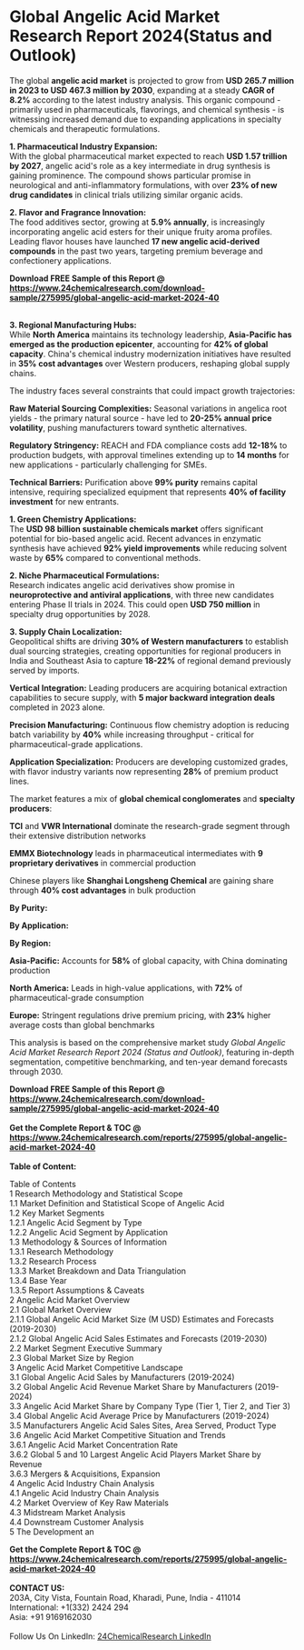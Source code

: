 <h1>Global Angelic Acid Market Research Report 2024(Status and Outlook)</h1><p>The global <strong>angelic acid market</strong> is projected to grow from <strong>USD 265.7 million in 2023 to USD 467.3 million by 2030</strong>, expanding at a steady <strong>CAGR of 8.2%</strong> according to the latest industry analysis. This organic compound - primarily used in pharmaceuticals, flavorings, and chemical synthesis - is witnessing increased demand due to expanding applications in specialty chemicals and therapeutic formulations.</p><p><strong>1. Pharmaceutical Industry Expansion:</strong><br>
With the global pharmaceutical market expected to reach <strong>USD 1.57 trillion by 2027</strong>, angelic acid's role as a key intermediate in drug synthesis is gaining prominence. The compound shows particular promise in neurological and anti-inflammatory formulations, with over <strong>23% of new drug candidates</strong> in clinical trials utilizing similar organic acids.</p><p><strong>2. Flavor and Fragrance Innovation:</strong><br>
The food additives sector, growing at <strong>5.9% annually</strong>, is increasingly incorporating angelic acid esters for their unique fruity aroma profiles. Leading flavor houses have launched <strong>17 new angelic acid-derived compounds</strong> in the past two years, targeting premium beverage and confectionery applications.</p><div><b>Download FREE Sample of this Report @ 
            <a href="https://www.24chemicalresearch.com/download-sample/275995/global-angelic-acid-market-2024-40">
            https://www.24chemicalresearch.com/download-sample/275995/global-angelic-acid-market-2024-40</a></b></div><br><p><strong>3. Regional Manufacturing Hubs:</strong><br>
While <strong>North America</strong> maintains its technology leadership, <strong>Asia-Pacific has emerged as the production epicenter</strong>, accounting for <strong>42% of global capacity</strong>. China's chemical industry modernization initiatives have resulted in <strong>35% cost advantages</strong> over Western producers, reshaping global supply chains.</p><p>The industry faces several constraints that could impact growth trajectories:</p><p><strong>Raw Material Sourcing Complexities:</strong> Seasonal variations in angelica root yields - the primary natural source - have led to <strong>20-25% annual price volatility</strong>, pushing manufacturers toward synthetic alternatives.</p><p><strong>Regulatory Stringency:</strong> REACH and FDA compliance costs add <strong>12-18%</strong> to production budgets, with approval timelines extending up to <strong>14 months</strong> for new applications - particularly challenging for SMEs.</p><p><strong>Technical Barriers:</strong> Purification above <strong>99% purity</strong> remains capital intensive, requiring specialized equipment that represents <strong>40% of facility investment</strong> for new entrants.</p><p><strong>1. Green Chemistry Applications:</strong><br>
The <strong>USD 98 billion sustainable chemicals market</strong> offers significant potential for bio-based angelic acid. Recent advances in enzymatic synthesis have achieved <strong>92% yield improvements</strong> while reducing solvent waste by <strong>65%</strong> compared to conventional methods.</p><p><strong>2. Niche Pharmaceutical Formulations:</strong><br>
Research indicates angelic acid derivatives show promise in <strong>neuroprotective and antiviral applications</strong>, with three new candidates entering Phase II trials in 2024. This could open <strong>USD 750 million</strong> in specialty drug opportunities by 2028.</p><p><strong>3. Supply Chain Localization:</strong><br>
Geopolitical shifts are driving <strong>30% of Western manufacturers</strong> to establish dual sourcing strategies, creating opportunities for regional producers in India and Southeast Asia to capture <strong>18-22%</strong> of regional demand previously served by imports.</p><p><strong>Vertical Integration:</strong> Leading producers are acquiring botanical extraction capabilities to secure supply, with <strong>5 major backward integration deals</strong> completed in 2023 alone.</p><p><strong>Precision Manufacturing:</strong> Continuous flow chemistry adoption is reducing batch variability by <strong>40%</strong> while increasing throughput - critical for pharmaceutical-grade applications.</p><p><strong>Application Specialization:</strong> Producers are developing customized grades, with flavor industry variants now representing <strong>28%</strong> of premium product lines.</p><p>The market features a mix of <strong>global chemical conglomerates</strong> and <strong>specialty producers</strong>:</p><p><strong>TCI</strong> and <strong>VWR International</strong> dominate the research-grade segment through their extensive distribution networks</p><p><strong>EMMX Biotechnology</strong> leads in pharmaceutical intermediates with <strong>9 proprietary derivatives</strong> in commercial production</p><p>Chinese players like <strong>Shanghai Longsheng Chemical</strong> are gaining share through <strong>40% cost advantages</strong> in bulk production</p><p><strong>By Purity:</strong></p><p><strong>By Application:</strong></p><p><strong>By Region:</strong></p><p><strong>Asia-Pacific:</strong> Accounts for <strong>58%</strong> of global capacity, with China dominating production</p><p><strong>North America:</strong> Leads in high-value applications, with <strong>72%</strong> of pharmaceutical-grade consumption</p><p><strong>Europe:</strong> Stringent regulations drive premium pricing, with <strong>23%</strong> higher average costs than global benchmarks</p><p>This analysis is based on the comprehensive market study <em>Global Angelic Acid Market Research Report 2024 (Status and Outlook)</em>, featuring in-depth segmentation, competitive benchmarking, and ten-year demand forecasts through 2030.</p><div><b>Download FREE Sample of this Report @ 
            <a href="https://www.24chemicalresearch.com/download-sample/275995/global-angelic-acid-market-2024-40">
            https://www.24chemicalresearch.com/download-sample/275995/global-angelic-acid-market-2024-40</a></b></div><br><div><b>Get the Complete Report & TOC @ 
            <a href="https://www.24chemicalresearch.com/reports/275995/global-angelic-acid-market-2024-40">
            https://www.24chemicalresearch.com/reports/275995/global-angelic-acid-market-2024-40</a></b></div><br>
            <b>Table of Content:</b><p>Table of Contents<br />
1 Research Methodology and Statistical Scope<br />
1.1 Market Definition and Statistical Scope of Angelic Acid<br />
1.2 Key Market Segments<br />
1.2.1 Angelic Acid Segment by Type<br />
1.2.2 Angelic Acid Segment by Application<br />
1.3 Methodology & Sources of Information<br />
1.3.1 Research Methodology<br />
1.3.2 Research Process<br />
1.3.3 Market Breakdown and Data Triangulation<br />
1.3.4 Base Year<br />
1.3.5 Report Assumptions & Caveats<br />
2 Angelic Acid Market Overview<br />
2.1 Global Market Overview<br />
2.1.1 Global Angelic Acid Market Size (M USD) Estimates and Forecasts (2019-2030)<br />
2.1.2 Global Angelic Acid Sales Estimates and Forecasts (2019-2030)<br />
2.2 Market Segment Executive Summary<br />
2.3 Global Market Size by Region<br />
3 Angelic Acid Market Competitive Landscape<br />
3.1 Global Angelic Acid Sales by Manufacturers (2019-2024)<br />
3.2 Global Angelic Acid Revenue Market Share by Manufacturers (2019-2024)<br />
3.3 Angelic Acid Market Share by Company Type (Tier 1, Tier 2, and Tier 3)<br />
3.4 Global Angelic Acid Average Price by Manufacturers (2019-2024)<br />
3.5 Manufacturers Angelic Acid Sales Sites, Area Served, Product Type<br />
3.6 Angelic Acid Market Competitive Situation and Trends<br />
3.6.1 Angelic Acid Market Concentration Rate<br />
3.6.2 Global 5 and 10 Largest Angelic Acid Players Market Share by Revenue<br />
3.6.3 Mergers & Acquisitions, Expansion<br />
4 Angelic Acid Industry Chain Analysis<br />
4.1 Angelic Acid Industry Chain Analysis<br />
4.2 Market Overview of Key Raw Materials<br />
4.3 Midstream Market Analysis<br />
4.4 Downstream Customer Analysis<br />
5 The Development an</p><div><b>Get the Complete Report & TOC @ 
            <a href="https://www.24chemicalresearch.com/reports/275995/global-angelic-acid-market-2024-40">
            https://www.24chemicalresearch.com/reports/275995/global-angelic-acid-market-2024-40</a></b></div><br><b>CONTACT US:</b><br>
            203A, City Vista, Fountain Road, Kharadi, Pune, India - 411014<br>
            International: +1(332) 2424 294<br>
            Asia: +91 9169162030 <br><br>
            Follow Us On LinkedIn: <a href="https://www.linkedin.com/company/24chemicalresearch/">24ChemicalResearch LinkedIn</a>